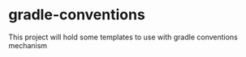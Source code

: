 # gradle-conventions
This project will hold some templates to use with gradle conventions mechanism
